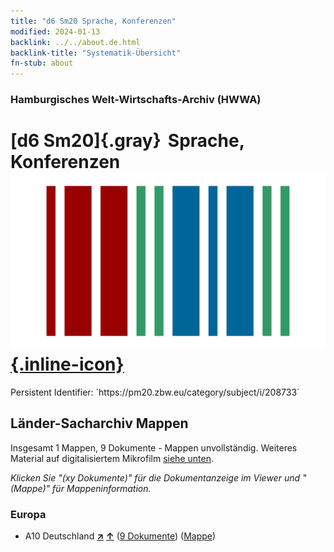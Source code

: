 ```yaml
---
title: "d6 Sm20 Sprache, Konferenzen"
modified: 2024-01-13
backlink: ../../about.de.html
backlink-title: "Systematik-Übersicht"
fn-stub: about
---
```


### Hamburgisches Welt-Wirtschafts-Archiv (HWWA)

# [d6 Sm20]{.gray}&#8201; Sprache, Konferenzen &#160; [![Wikidata](/images/Wikidata-logo.svg "Wikidata"){.inline-icon}](http://www.wikidata.org/entity/Q104699264)

<div class="hint">Persistent Identifier: `https://pm20.zbw.eu/category/subject/i/208733`</div>







## Länder-Sacharchiv Mappen






Insgesamt 1 Mappen, 9 Dokumente - Mappen unvollständig. Weiteres Material auf digitalisiertem Mikrofilm [siehe unten](#filmsections).

_Klicken Sie "(xy Dokumente)" für die Dokumentanzeige im Viewer und "(Mappe)" für Mappeninformation._




### Europa

- A10 Deutschland [**&nearr;**](../../../geo/i/126128/about.de.html "Deutschland (alle Mappen)") [**&uarr;**](../../../geo/about.de.html#A10 "Ländersystematik") (<a href="https://pm20.zbw.eu/iiifview/folder/sh/126128,208733" title="über: Deutschland : Sprache, Konferenzen" target="_blank">9 Dokumente</a>) ([Mappe](../../../../folder/sh/1261xx/126128/2087xx/208733/about.de.html))



<a id="filmsections" />













